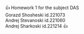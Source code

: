 :+1: Homework 1 for the subject DAS <br/>
Gorazd Shosheski id.221073 <br/>
Andrej Stevanoski id.221060 <br/>
Andrej Sharkoski id.221214 :+1: <br/>
